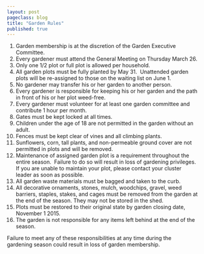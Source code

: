 ```yaml
---
layout: post
pageclass: blog
title: "Garden Rules"
published: true
---
```

1.  Garden membership is at the discretion of the Garden Executive Committee.
2.  Every gardener must attend the General Meeting on Thursday March 26.
3.  Only one 1/2 plot or full plot is allowed per household.
4.  All garden plots must be fully planted by May 31.  Unattended garden plots will be re-assigned to those on the waiting list on June 1.
5.  No gardener may transfer his or her garden to another person.
6.  Every gardener is responsible for keeping his or her garden and the path in front of his or her plot weed-free.
7.  Every gardener must volunteer for at least one garden committee and contribute 1 hour per month.
8.  Gates must be kept locked at all times.
9.  Children under the age of 18 are not permitted in the garden without an adult.
10. Fences must be kept clear of vines and all climbing plants.
11. Sunflowers, corn, tall plants, and non-permeable ground cover are not permitted in plots and will be removed.
12. Maintenance of assigned garden plot is a requirement throughout the entire season.  Failure to do so will result in loss of gardening privileges. If you are unable to maintain your plot, please contact your cluster leader as soon as possible.
13. All garden waste materials must be bagged and taken to the curb.
14. All decorative ornaments, stones, mulch, woodchips, gravel, weed barriers, staples, stakes, and cages must be removed from the garden at the end of the season. They may not be stored in the shed.
15. Plots must be restored to their original state by garden closing date, November 1 2015.
16. The garden is not responsible for any items left behind at the end of the season.

Failure to meet any of these responsibilities at any time during the gardening season could result in loss of garden membership.
